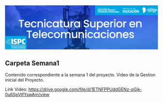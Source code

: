 ![alt text](https://github.com/EMTSTISPC/Grupo1/blob/main/logo.PNG)

## **Carpeta Semana1**
Contenido correspondiente a la semana 1 del proyecto.
Video de la Gestion inicial del Proyecto.

Link Video: https://drive.google.com/file/d/1ETNFPPUddGENz-qGjk-0u6SpVtfYswAm/view

